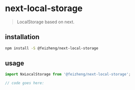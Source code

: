 # next-local-storage
> LocalStorage based on next.

## installation
```bash
npm install -S @feizheng/next-local-storage
```

## usage
```js
import NxLocalStorage from '@feizheng/next-local-storage';

// code goes here:
```
